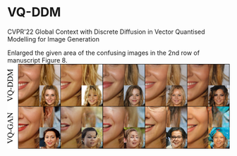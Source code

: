 # VQ-DDM
CVPR'22 Global Context with Discrete Diffusion in Vector Quantised Modelling for Image Generation

Enlarged the given area of the confusing images in the 2nd row of manuscript Figure 8.
![image](https://github.com/anonymrelease/VQ-DDM/blob/main/880.png)
